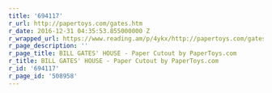 ```yaml
---
title: '694117'
r_url: http://papertoys.com/gates.htm
r_date: 2016-12-31 04:35:53.855000000 Z
r_wrapped_url: https://www.reading.am/p/4ykx/http://papertoys.com/gates.htm
r_page_description: ''
r_page_title: BILL GATES' HOUSE - Paper Cutout by PaperToys.com
r_title: BILL GATES' HOUSE - Paper Cutout by PaperToys.com
r_id: '694117'
r_page_id: '508958'
---
```


